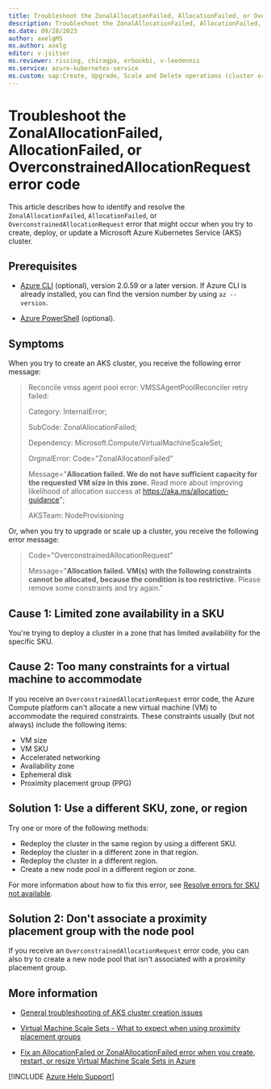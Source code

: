 ```yaml
---
title: Troubleshoot the ZonalAllocationFailed, AllocationFailed, or OverconstrainedAllocationRequest error code
description: Troubleshoot the ZonalAllocationFailed, AllocationFailed, or OverconstrainedAllocationRequest error when you create, deploy, or update a Kubernetes cluster.
ms.date: 09/28/2023
author: axelgMS
ms.author: axelg
editor: v-jsitser
ms.reviewer: rissing, chiragpa, erbookbi, v-leedennis
ms.service: azure-kubernetes-service
ms.custom: sap:Create, Upgrade, Scale and Delete operations (cluster or nodepool)
---
```

# Troubleshoot the ZonalAllocationFailed, AllocationFailed, or OverconstrainedAllocationRequest error code

This article describes how to identify and resolve the `ZonalAllocationFailed`, `AllocationFailed`, or `OverconstrainedAllocationRequest` error that might occur when you try to create, deploy, or update a Microsoft Azure Kubernetes Service (AKS) cluster.

## Prerequisites

- [Azure CLI](/cli/azure/install-azure-cli) (optional), version 2.0.59 or a later version. If Azure CLI is already installed, you can find the version number by using `az --version`.

- [Azure PowerShell](/powershell/azure/install-az-ps) (optional).

## Symptoms

When you try to create an AKS cluster, you receive the following error message:

> Reconcile vmss agent pool error: VMSSAgentPoolReconciler retry failed:
>
> Category: InternalError;
>
> SubCode: ZonalAllocationFailed;
>
> Dependency: Microsoft.Compute/VirtualMachineScaleSet;
>
> OrginalError: Code="ZonalAllocationFailed"
>
> Message="**Allocation failed. We do not have sufficient capacity for the requested VM size in this zone.** Read more about improving likelihood of allocation success at <https://aka.ms/allocation-guidance>";
>
> AKSTeam: NodeProvisioning

Or, when you try to upgrade or scale up a cluster, you receive the following error message:

> Code="OverconstrainedAllocationRequest"
>
> Message="**Allocation failed. VM(s) with the following constraints cannot be allocated, because the condition is too restrictive.** Please remove some constraints and try again."

## Cause 1: Limited zone availability in a SKU

You're trying to deploy a cluster in a zone that has limited availability for the specific SKU.

## Cause 2: Too many constraints for a virtual machine to accommodate

If you receive an `OverconstrainedAllocationRequest` error code, the Azure Compute platform can't allocate a new virtual machine (VM) to accommodate the required constraints. These constraints usually (but not always) include the following items:

- VM size
- VM SKU
- Accelerated networking
- Availability zone
- Ephemeral disk
- Proximity placement group (PPG)

## Solution 1: Use a different SKU, zone, or region

Try one or more of the following methods:

- Redeploy the cluster in the same region by using a different SKU.
- Redeploy the cluster in a different zone in that region.
- Redeploy the cluster in a different region.
- Create a new node pool in a different region or zone.

For more information about how to fix this error, see [Resolve errors for SKU not available](/azure/azure-resource-manager/troubleshooting/error-sku-not-available).

## Solution 2: Don't associate a proximity placement group with the node pool

If you receive an `OverconstrainedAllocationRequest` error code, you can also try to create a new node pool that isn't associated with a proximity placement group.

## More information

- [General troubleshooting of AKS cluster creation issues](troubleshoot-aks-cluster-creation-issues.md)

- [Virtual Machine Scale Sets - What to expect when using proximity placement groups](/azure/virtual-machine-scale-sets/proximity-placement-groups#what-to-expect-when-using-proximity-placement-groups)

- [Fix an AllocationFailed or ZonalAllocationFailed error when you create, restart, or resize Virtual Machine Scale Sets in Azure](../virtual-machine-scale-sets/allocationfailed-or-zonalallocationfailed.md)

[!INCLUDE [Azure Help Support](../../../includes/azure-help-support.md)]
